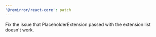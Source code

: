 ```yaml
---
'@remirror/react-core': patch
---
```


Fix the issue that PlaceholderExtension passed with the extension list doesn't work.
